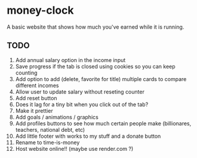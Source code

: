 # money-clock
A basic website that shows how much you've earned while it is running.

## TODO
1) Add annual salary option in the income input
2) Save progress if the tab is closed using cookies so you can keep counting
3) Add option to add (delete, favorite for title) multiple cards to compare different incomes
3) Allow user to update salary without reseting counter
4) Add reset button
5) Does it lag for a tiny bit when you click out of the tab?
6) Make it prettier
7) Add goals / animations / graphics
8) Add profiles buttons to see how much certain people make (billionares, teachers, national debt, etc)
9) Add little footer with works to my stuff and a donate button
10) Rename to time-is-money
10) Host website online!! (maybe use render.com ?)